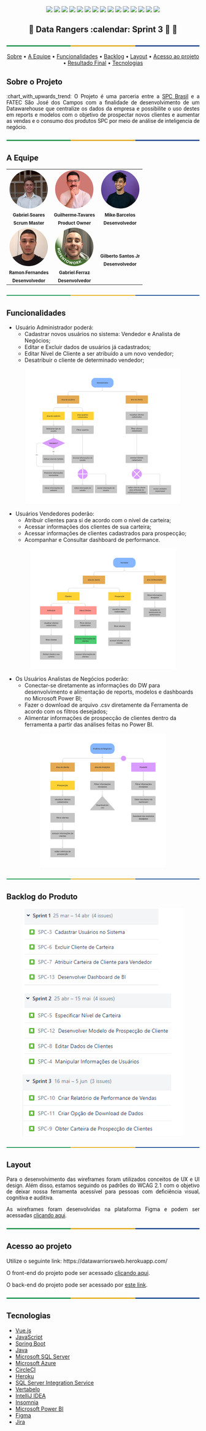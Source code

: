 <html>
  <body>
     <p align="center"> <img src="https://img.shields.io/badge/Vue.js-35495E?style=for-the-badge&logo=vuedotjs&logoColor=4FC08D"> <img src="https://img.shields.io/badge/JavaScript-F7DF1E?style=for-the-badge&logo=javascript&logoColor=black">  <img src="https://img.shields.io/badge/HTML5-E34F26?style=for-the-badge&logo=html5&logoColor=white"> <img src= "https://img.shields.io/badge/CSS3-1572B6?style=for-the-badge&logo=css3&logoColor=white">  <img src="https://img.shields.io/badge/Spring-6DB33F?style=for-the-badge&logo=spring&logoColor=white">  <img src="https://img.shields.io/badge/Java-ED8B00?style=for-the-badge&logo=java&logoColor=white"> <img src="https://img.shields.io/badge/Microsoft%20SQL%20Server-CC2927?style=for-the-badge&logo=microsoft%20sql%20server&logoColor=white"> <img src="https://img.shields.io/badge/microsoft%20azure-0089D6?style=for-the-badge&logo=microsoft-azure&logoColor=white">  <img src="https://img.shields.io/badge/circleci-343434?style=for-the-badge&logo=circleci&logoColor=white">  <img src="https://img.shields.io/badge/Heroku-430098?style=for-the-badge&logo=heroku&logoColor=white">  <img src="https://img.shields.io/badge/Vertabelo-0678BE?style=for-the-badge&logo=Vertabelo&logoColor=white">  <img src="https://img.shields.io/badge/IntelliJ_IDEA-000000.svg?style=for-the-badge&logo=intellij-idea&logoColor=white">  <img src="https://img.shields.io/badge/Insomnia-5849be?style=for-the-badge&logo=Insomnia&logoColor=white">  <img src="https://img.shields.io/badge/PowerBI-F2C811?style=for-the-badge&logo=Power%20BI&logoColor=white"> <img src="https://img.shields.io/badge/Figma-F24E1E?style=for-the-badge&logo=figma&logoColor=white">  </p>
    
   
  <h2 align="center"> 🚧 Data Rangers :calendar:  Sprint 3 🚀 🚧 </h2>
  
  <p align="center"> <img src="https://github.com/guiftavares/Registro-de-Livros/blob/main/Group%2040linha.png"></p>
    
 <p align="center">
 <a href="#-sobre-o-projeto">Sobre</a> •
 <a href="#-a-equipe">A Equipe</a> •
 <a href="#-funcionalidades">Funcionalidades</a> •
 <a href="#-backlog-do-produto">Backlog</a> •
 <a href="#-layout">Layout</a> • 
 <a href="#-acesso-ao-projeto">Acesso ao projeto</a> • 
 <a href="#-resultado-final">Resultado Final</a> • 
 <a href="#-tecnologias">Tecnologias</a>
 </p>
 
 <h2 style="font-family:roboto;"> Sobre o Projeto</h2>
 <p align="justify" style="font-family:roboto;"> :chart_with_upwards_trend: O Projeto é uma parceria entre a <a href="https://www.spcbrasil.org.br/">SPC Brasil</a> e a FATEC São José dos Campos com a finalidade de desenvolvimento de um Datawarehouse que centralize os dados da empresa e possibilite o uso destes em reports e modelos com o objetivo de prospectar novos clientes e aumentar as vendas e o consumo dos produtos SPC por meio de análise de inteligencia de negócio.</p>
 
 <p align="center"> <img src="https://github.com/guiftavares/Registro-de-Livros/blob/main/Group%2040linha.png"></p>
 
 <h2 style="font-family:roboto;"> A Equipe</h2>
  <table align="center">
  <tr>
    <td align="center"><a href="https://www.linkedin.com/in/gabrielsoaresgoncalves/"><img style="border-radius: 50%;" src="https://github.com/GabrielSG20/API4Sem2021/blob/documentation/images/GabrielSoares.jfif" width="100px;" alt=""/><br /><sub><b>Gabriel Soares</b></sub></a><br/><sub><b>Scrum Master</b></sub></td>
     <td align="center"><a href="https://www.linkedin.com/in/guilhermeftavares/"><img style="border-radius: 50%;" src="https://github.com/GabrielSG20/API4Sem2021/blob/documentation/images/GuilhermeTavares.png" width="100px;" alt=""/><br/><sub><b>Guilherme Tavares</b></sub></a><br/><sub><b>Product Owner</b></sub></td>
    <td align="center"><a href="https://www.linkedin.com/in/mike-barcelos-b4648016a/"><img style="border-radius: 50%;" src="https://github.com/GabrielSG20/API4Sem2021/blob/documentation/images/MikeBarcelos.jfif" width="100px;" alt=""/><br /><sub><b>Mike Barcelos</b></sub></a><br/><sub><b>Desenvolvedor</b></sub></td>    
  </tr>
  <tr>
    <td align="center"><a href="https://www.linkedin.com/in/ramon-fernandes-19244a1ab/"><img style="border-radius: 50%;" src="https://github.com/GabrielSG20/API4Sem2021/blob/documentation/images/RamonFernandes.jfif" width="100px;" alt=""/><br /><sub><b>Ramon Fernandes</b></sub></a><br/><sub><b>Desenvolvedor</b></sub></td>
    <td align="center"><a href="https://www.linkedin.com/in/gabriel-henrique-de-souza-ferraz-4873581b2/"><img style="border-radius: 50%;" src="https://github.com/GabrielSG20/API4Sem2021/blob/documentation/images/GabrielFerraz.jfif" width="100px;" alt=""/><br /><sub><b>Gabriel Ferraz</b></sub></a><br/><sub><b>Desenvolvedor</b></sub></td>
   <td align="center"><a href="https://www.linkedin.com/in/devgilbertosantos/"><img style="border-radius: 50%;" src="https://media-exp1.licdn.com/dms/image/C4E03AQFVtgN9AJEN4Q/profile-displayphoto-shrink_800_800/0/1630589654324?e=1655942400&v=beta&t=wpQZCyve33P5Tmuy35gP1SD83oLieAKLJQWR0AqMKEw" width="100px;" alt=""/><br /><sub><b>Gilberto Santos Jr</b></sub></a><br/><sub><b>Desenvolvedor</b></sub></td>    
  </tr>
</table>
    
  <p align="center"> <img src="https://github.com/guiftavares/Registro-de-Livros/blob/main/Group%2040linha.png"></p>
  
  <h2 style="font-family:roboto;"> Funcionalidades</h2>
  
      

  <ul>
    <li> Usuário Administrador poderá:
    <ul>
      <li>Cadastrar novos usuários no sistema: Vendedor e Analista de Negócios;</li>
      <li>Editar e Excluir dados de usuários já cadastrados;</li>
      <li>Editar Nível de Cliente a ser atribuído a um novo vendedor;</li>
      <li>Desatribuir o cliente de determinado vendedor;</li>
      </ul></li>
  </ul>
    
  <p align="center"><img src="https://github.com/guiftavares/Registro-de-Livros/blob/main/PBB%205%20SEM.png" width="80%"></p>
    
  <ul>
    <li> Usuários Vendedores poderão:
    <ul>
      <li>Atribuir clientes para si de acordo com o nível de carteira;</li>
      <li>Acessar informações dos clientes de sua carteira;</li>
      <li>Acessar informações de clientes cadastrados para prospecção;</li>
      <li>Acompanhar e Consultar dashboard de performance.</li>
      </ul></li>
   </ul>
   
   <p align="center"><img src="https://github.com/guiftavares/Registro-de-Livros/blob/main/PBB%205%20SEM%20(1).png" width="75%"></p>
    
  <ul> 
    <li>Os Usuários Analistas de Negócios poderão:
    <ul>
      <li>Conectar-se diretamente as informações do DW para desenvolvimento e alimentação de reports, modelos e dashboards no Microsoft Power BI;</li>
      <li>Fazer o download de arquivo .csv diretamente da Ferramenta de acordo com os filtros desejados;</li>
      <li>Alimentar informações de prospecção de clientes dentro da ferramenta a partir das análises feitas no Power BI.</li>
      </ul></li>
  </ul>
  
  <p align="center"><img src="https://github.com/guiftavares/Registro-de-Livros/blob/main/PBB%205%20SEM%20(2).png" width="65%"></p>
  
  <p align="center"> <img src="https://github.com/guiftavares/Registro-de-Livros/blob/main/Group%2040linha.png"></p>
  
  <h2 style="font-family:roboto;"> Backlog do Produto</h2>
  
  <p align="center"><img src="https://github.com/guiftavares/Registro-de-Livros/blob/main/Group%2041%20(1).png"></p>
    
  <p align="center"> <img src="https://github.com/guiftavares/Registro-de-Livros/blob/main/Group%2040linha.png"></p>
  
  <h2 style="font-family:roboto;"> Layout</h2>
    
  <p align="justify" style="font-family:roboto;"> Para o desenvolvimento das wireframes foram utilizados conceitos de UX e UI design. Além disso, estamos seguindo os padrões do WCAG 2.1 com o objetivo de deixar nossa ferramenta acessível para pessoas com deficiência visual, cognitiva e auditiva. </p>
  <p align="justify" style="font-family:roboto;"> As wireframes foram desenvolvidas na plataforma Figma e podem ser acessadas <a href="https://www.figma.com/file/giqGsMeJegSi7UWvOZQlBN/SPC?node-id=0%3A1">clicando aqui</a>.</p>
  
  <p align="center"> <img src="https://github.com/guiftavares/Registro-de-Livros/blob/main/Group%2040linha.png"></p>
 
  <h2 style="font-family:roboto;"> Acesso ao projeto</h2>
    <p>Utilize o seguinte link: https://datawarriorsweb.herokuapp.com/</p>
    <p>O front-end do projeto pode ser acessado <a href="https://github.com/API5Sem22/API5Front">clicando aqui</a>.</p>
    <p>O back-end do projeto pode ser acessado por <a href="https://github.com/API5Sem22/API5Back">este link</a>.</p>
  
  <p align="center"> <img src="https://github.com/guiftavares/Registro-de-Livros/blob/main/Group%2040linha.png"></p>
  
  <h2 style="font-family:roboto;"> Tecnologias</h2>
   
   * [Vue.js](https://vuejs.org/)
   * [JavaScript](https://www.javascript.com/)
   * [Spring Boot](https://spring.io/)
   * [Java](https://www.java.com/pt_BR/)
   * [Microsoft SQL Server](https://www.microsoft.com/pt-br/sql-server/sql-server-2019)
   * [Microsoft Azure](https://azure.microsoft.com/pt-br/)
   * [CircleCI](https://circleci.com/)
   * [Heroku](https://www.heroku.com/)
   * [SQL Server Integration Service](https://docs.microsoft.com/pt-br/sql/integration-services/sql-server-integration-services?view=sql-server-ver15)
   * [Vertabelo](https://vertabelo.com/)
   * [IntelliJ IDEA](https://www.jetbrains.com/pt-br/idea/)
   * [Insomnia](https://insomnia.rest/download)
   * [Microsoft Power BI](https://powerbi.microsoft.com/pt-br/)
   * [Figma](https://www.figma.com/)  
   * [Jira](https://www.atlassian.com/br/software/jira)
    
  </body>
 <html>
